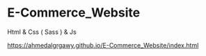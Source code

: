 # E-Commerce_Website
Html &amp; Css ( Sass ) &amp; Js

https://ahmedalgrgawy.github.io/E-Commerce_Website/index.html
